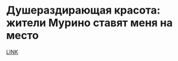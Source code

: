 # Душераздирающая красота: жители Мурино ставят меня на место



[LINK](https://varlamov.ru/3803015.html)